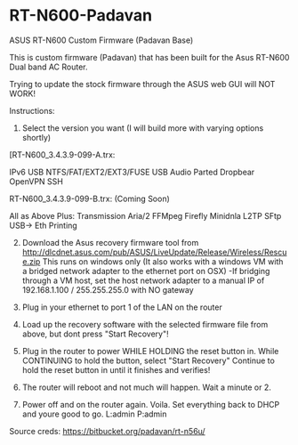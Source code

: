 # RT-N600-Padavan
ASUS RT-N600 Custom Firmware (Padavan Base)

This is custom firmware (Padavan) that has been built for the Asus RT-N600 Dual band AC Router.

Trying to update the stock firmware through the ASUS web GUI will NOT WORK!

Instructions:
1) Select the version you want (I will build more with varying options shortly)

[RT-N600_3.4.3.9-099-A.trx:

  IPv6
  USB
  NTFS/FAT/EXT2/EXT3/FUSE
  USB Audio
  Parted
  Dropbear
  OpenVPN
  SSH
  
  
RT-N600_3.4.3.9-099-B.trx: (Coming Soon)

  All as Above Plus:
  Transmission
  Aria/2
  FFMpeg
  Firefly
  Minidnla
  L2TP
  SFtp
  USB-> Eth Printing
  
2) Download the Asus recovery firmware tool from http://dlcdnet.asus.com/pub/ASUS/LiveUpdate/Release/Wireless/Rescue.zip
   This runs on windows only (It also works with a windows VM with a bridged network adapter to the ethernet port on OSX)
   -If bridging through a VM host, set the host network adapter to a manual IP of 192.168.1.100 / 255.255.255.0 with NO   gateway
   
4) Plug in your ethernet to port 1 of the LAN on the router

5) Load up the recovery software with the selected firmware file from above, but dont press "Start Recovery"!

6) Plug in the router to power WHILE HOLDING the reset button in. While CONTINUING to hold the button, select "Start Recovery"
   Continue to hold the reset button in until it finishes and verifies!
   
7) The router will reboot and not much will happen. Wait a minute or 2. 

8) Power off and on the router again. Voila. Set everything back to DHCP and youre good to go. L:admin P:admin

   
 Source creds: https://bitbucket.org/padavan/rt-n56u/
  
